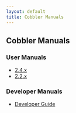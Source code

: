 ```yaml
---
layout: default
title: Cobbler Manuals
---
```

## Cobbler Manuals

### User Manuals

* <a href="/manuals/2.4.0">2.4.x</a>
* <a href="/manuals/2.2.3">2.2.x</a>

### Developer Manuals

* <a href="/manuals/developer">Developer Guide</a>
